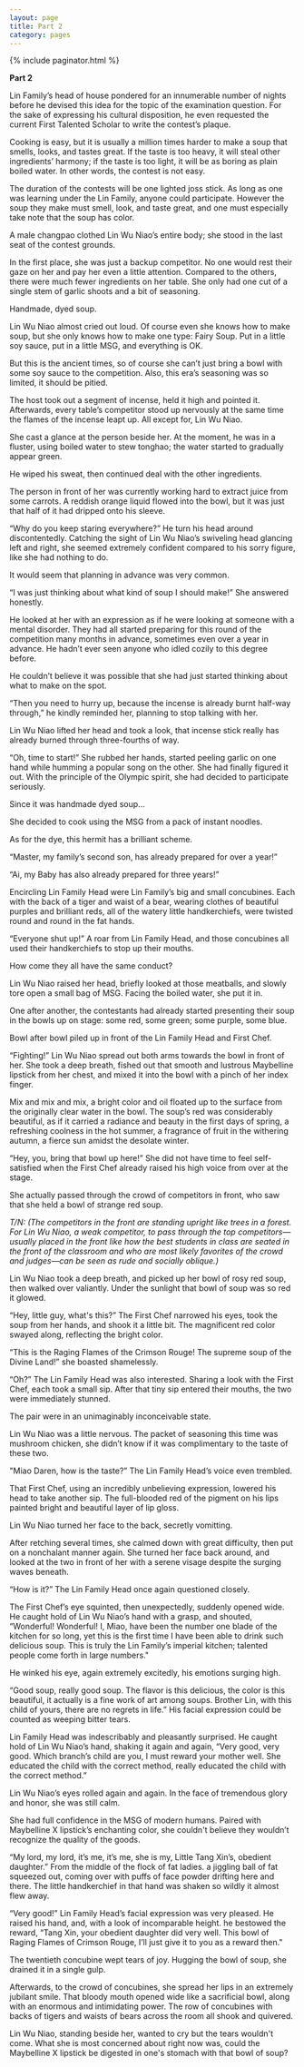 ```yaml
---
layout: page
title: Part 2
category: pages
---
```


{% include paginator.html %}

**Part 2**

Lin Family’s head of house pondered for an innumerable number of nights before he devised this idea for the topic of the examination question. For the sake of expressing his cultural disposition, he even requested the current First Talented Scholar to write the contest’s plaque.

Cooking is easy, but it is usually a million times harder to make a soup that smells, looks, and tastes great. If the taste is too heavy, it will steal other ingredients’ harmony; if the taste is too light, it will be as boring as plain boiled water. In other words, the contest is not easy.

The duration of the contests will be one lighted joss stick. As long as one was learning under the Lin Family, anyone could participate. However the soup they make must smell, look, and taste great, and one must especially take note that the soup has color.

A male changpao clothed Lin Wu Niao’s entire body; she stood in the last seat of the contest grounds.

In the first place, she was just a backup competitor. No one would rest their gaze on her and pay her even a little attention. Compared to the others, there were much fewer ingredients on her table. She only had one cut of a single stem of garlic shoots and a bit of seasoning.

Handmade, dyed soup.

Lin Wu Niao almost cried out loud. Of course even she knows how to make soup, but she only knows how to make one type: Fairy Soup. Put in a little soy sauce, put in a little MSG, and everything is OK.

But this is the ancient times, so of course she can’t just bring a bowl with some soy sauce to the competition. Also, this era’s seasoning was so limited, it should be pitied.

The host took out a segment of incense, held it high and pointed it. Afterwards, every table’s competitor stood up nervously at the same time the flames of the incense leapt up. All except for, Lin Wu Niao.

She cast a glance at the person beside her. At the moment, he was in a fluster, using boiled water to stew tonghao; the water started to gradually appear green.

He wiped his sweat, then continued deal with the other ingredients.

The person in front of her was currently working hard to extract juice from some carrots. A reddish orange liquid flowed into the bowl, but it was just that half of it had dripped onto his sleeve.

“Why do you keep staring everywhere?” He turn his head around discontentedly. Catching the sight of Lin Wu Niao’s swiveling head glancing left and right, she seemed extremely confident compared to his sorry figure, like she had nothing to do.

It would seem that planning in advance was very common.

“I was just thinking about what kind of soup I should make!” She answered honestly.

He looked at her with an expression as if he were looking at someone with a mental disorder. They had all started preparing for this round of the competition many months in advance, sometimes even over a year in advance. He hadn’t ever seen anyone who idled cozily to this degree before.

He couldn’t believe it was possible that she had just started thinking about what to make on the spot.

“Then you need to hurry up, because the incense is already burnt half-way through,” he kindly reminded her, planning to stop talking with her.

Lin Wu Niao lifted her head and took a look, that incense stick really has already burned through three-fourths of way.

“Oh, time to start!” She rubbed her hands, started peeling garlic on one hand while humming a popular song on the other. She had finally figured it out. With the principle of the Olympic spirit, she had decided to participate seriously.

Since it was handmade dyed soup...

She decided to cook using the MSG from a pack of instant noodles.

As for the dye, this hermit has a brilliant scheme.

“Master, my family’s second son, has already prepared for over a year!”

“Ai, my Baby has also already prepared for three years!”

Encircling Lin Family Head were Lin Family’s big and small concubines. Each with the back of a tiger and waist of a bear, wearing clothes of beautiful purples and brilliant reds, all of the watery little handkerchiefs, were twisted round and round in the fat hands.

“Everyone shut up!” A roar from Lin Family Head, and those concubines all used their handkerchiefs to stop up their mouths.

How come they all have the same conduct?

Lin Wu Niao raised her head, briefly looked at those meatballs, and slowly tore open a small bag of MSG. Facing the boiled water, she put it in.

One after another, the contestants had already started presenting their soup in the bowls up on stage: some red, some green; some purple, some blue.

Bowl after bowl piled up in front of the Lin Family Head and First Chef.

“Fighting!” Lin Wu Niao spread out both arms towards the bowl in front of her. She took a deep breath, fished out that smooth and lustrous Maybelline lipstick from her chest, and mixed it into the bowl with a pinch of her index finger.

Mix and mix and mix, a bright color and oil floated up to the surface from the originally clear water in the bowl. The soup’s red was considerably beautiful, as if it carried a radiance and beauty in the first days of spring, a refreshing coolness in the hot summer, a fragrance of fruit in the withering autumn, a fierce sun amidst the desolate winter.

“Hey, you, bring that bowl up here!” She did not have time to feel self-satisfied when the First Chef already raised his high voice from over at the stage.

She actually passed through the crowd of competitors in front, who saw that she held a bowl of strange red soup.

*T/N: (The competitors in the front are standing upright like trees in a forest. For Lin Wu Niao, a weak competitor, to pass through the top competitors—usually placed in the front like how the best students in class are seated in the front of the classroom and who are most likely favorites of the crowd and judges—can be seen as rude and socially oblique.)*

Lin Wu Niao took a deep breath, and picked up her bowl of rosy red soup, then walked over valiantly. Under the sunlight that bowl of soup was so red it glowed.

“Hey, little guy, what's this?” The First Chef narrowed his eyes, took the soup from her hands, and shook it a little bit. The magnificent red color swayed along, reflecting the bright color.

“This is the Raging Flames of the Crimson Rouge! The supreme soup of the Divine Land!” she boasted shamelessly.

“Oh?” The Lin Family Head was also interested. Sharing a look with the First Chef, each took a small sip. After that tiny sip entered their mouths, the two were immediately stunned.

The pair were in an unimaginably inconceivable state.

Lin Wu Niao was a little nervous. The packet of seasoning this time was mushroom chicken, she didn’t know if it was complimentary to the taste of these two.

"Miao Daren, how is the taste?” The Lin Family Head’s voice even trembled.

That First Chef, using an incredibly unbelieving expression, lowered his head to take another sip. The full-blooded red of the pigment on his lips painted bright and beautiful layer of lip gloss.

Lin Wu Niao turned her face to the back, secretly vomitting.

After retching several times, she calmed down with great difficulty, then put on a nonchalant manner again. She turned her face back around, and looked at the two in front of her with a serene visage despite the surging waves beneath.

“How is it?” The Lin Family Head once again questioned closely.

The First Chef’s eye squinted, then unexpectedly, suddenly opened wide. He caught hold of Lin Wu Niao’s hand with a grasp, and shouted, “Wonderful! Wonderful! I, Miao, have been the number one blade of the kitchen for so long, yet this is the first time I have been able to drink such delicious soup. This is truly the Lin Family’s imperial kitchen; talented people come forth in large numbers."

He winked his eye, again extremely excitedly, his emotions surging high.

“Good soup, really good soup. The flavor is this delicious, the color is this beautiful, it actually is a fine work of art among soups. Brother Lin, with this child of yours, there are no regrets in life.” His facial expression could be counted as weeping bitter tears.

Lin Family Head was indescribably and pleasantly surprised. He caught hold of Lin Wu Niao’s hand, shaking it again and again, “Very good, very good. Which branch’s child are you, I must reward your mother well. She educated the child with the correct method, really educated the child with the correct method.”

Lin Wu Niao’s eyes rolled again and again. In the face of tremendous glory and honor, she was still calm.

She had full confidence in the MSG of modern humans. Paired with Maybelline X lipstick’s enchanting color, she couldn't believe they wouldn’t recognize the quality of the goods.

“My lord, my lord, it’s me, it’s me, she is my, Little Tang Xin’s, obedient daughter.” From the middle of the flock of fat ladies. a jiggling ball of fat squeezed out, coming over with puffs of face powder drifting here and there. The little handkerchief in that hand was shaken so wildly it almost flew away.

“Very good!” Lin Family Head’s facial expression was very pleased. He raised his hand, and, with a look of incomparable height. he bestowed the reward, “Tang Xin, your obedient daughter did very well. This bowl of Raging Flames of Crimson Rouge, I’ll just give it to you as a reward then."

The twentieth concubine wept tears of joy. Hugging the bowl of soup, she drained it in a single gulp.

Afterwards, to the crowd of concubines, she spread her lips in an extremely jubilant smile. That bloody mouth opened wide like a sacrificial bowl, along with an enormous and intimidating power. The row of concubines with backs of tigers and waists of bears across the room all shook and quivered.

Lin Wu Niao, standing beside her, wanted to cry but the tears wouldn't come. What she is most concerned about right now was, could the Maybelline X lipstick be digested in one's stomach with that bowl of soup?
